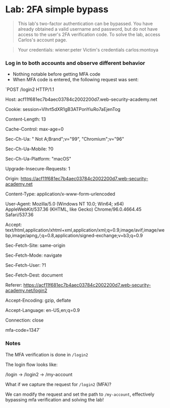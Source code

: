 # Lab: 2FA simple bypass

>This lab's two-factor authentication can be bypassed. You have already obtained a valid username and password, but do not have access to the user's 2FA verification code. To solve the lab, access Carlos's account page.

>Your credentials: wiener:peter
>Victim's credentials carlos:montoya

### Log in to both accounts and observe different behavior
- Nothing notable before getting MFA code
- When MFA code is entered, the following request was sent:

`POST /login2 HTTP/1.1

Host: acf11f681ec7b4aec03784c2002200d7.web-security-academy.net

Cookie: session=Vlhrt5dXR1gB3ATPonYiuRo7aEjenTog

Content-Length: 13

Cache-Control: max-age=0

Sec-Ch-Ua: " Not A;Brand";v="99", "Chromium";v="96"

Sec-Ch-Ua-Mobile: ?0

Sec-Ch-Ua-Platform: "macOS"

Upgrade-Insecure-Requests: 1

Origin: https://acf11f681ec7b4aec03784c2002200d7.web-security-academy.net

Content-Type: application/x-www-form-urlencoded

User-Agent: Mozilla/5.0 (Windows NT 10.0; Win64; x64) AppleWebKit/537.36 (KHTML, like Gecko) Chrome/96.0.4664.45 Safari/537.36

Accept: text/html,application/xhtml+xml,application/xml;q=0.9,image/avif,image/webp,image/apng,*/*;q=0.8,application/signed-exchange;v=b3;q=0.9

Sec-Fetch-Site: same-origin

Sec-Fetch-Mode: navigate

Sec-Fetch-User: ?1

Sec-Fetch-Dest: document

Referer: https://acf11f681ec7b4aec03784c2002200d7.web-security-academy.net/login2

Accept-Encoding: gzip, deflate

Accept-Language: en-US,en;q=0.9

Connection: close

mfa-code=1347`

### Notes
The MFA verification is done in `/login2`

The login flow looks like: 

/login -> /login2 -> /my-account

What if we capture the request for `/login2` (MFA)?

We can modify the request and set the path to `/my-account`, effectively bypassing mfa verification and solving the lab!